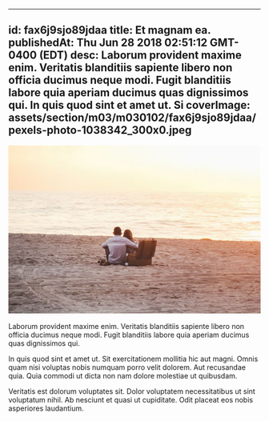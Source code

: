 
---
id: fax6j9sjo89jdaa
title: Et magnam ea.
publishedAt: Thu Jun 28 2018 02:51:12 GMT-0400 (EDT)
desc: Laborum provident maxime enim. Veritatis blanditiis sapiente libero non officia ducimus neque modi. Fugit blanditiis labore quia aperiam ducimus quas dignissimos qui. In quis quod sint et amet ut. Si
coverImage: assets/section/m03/m030102/fax6j9sjo89jdaa/pexels-photo-1038342_300x0.jpeg
---

![image from pexels.com](assets/section/m03/m030102/fax6j9sjo89jdaa/pexels-photo-1038342.jpeg)

Laborum provident maxime enim. Veritatis blanditiis sapiente libero non officia ducimus neque modi. Fugit blanditiis labore quia aperiam ducimus quas dignissimos qui.
 
In quis quod sint et amet ut. Sit exercitationem mollitia hic aut magni. Omnis quam nisi voluptas nobis numquam porro velit dolorem. Aut recusandae quia. Quia commodi ut dicta non nam dolore molestiae ut quibusdam.
 
Veritatis est dolorum voluptates sit. Dolor voluptatem necessitatibus ut sint voluptatum nihil. Ab nesciunt et quasi ut cupiditate. Odit placeat eos nobis asperiores laudantium.

